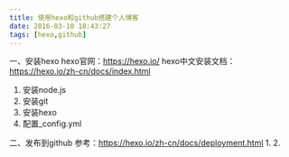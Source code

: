 ```yaml
---
title: 使用hexo和github搭建个人博客
date: 2016-03-10 18:43:27
tags: [hexo,github]
---
```


一、安装hexo
hexo官网：https://hexo.io/
hexo中文安装文档：https://hexo.io/zh-cn/docs/index.html

1. 安装node.js
2. 安装git
3. 安装hexo
4. 配置_config.yml

二、发布到github
参考：https://hexo.io/zh-cn/docs/deployment.html
1. 
2.

